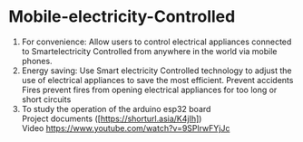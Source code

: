 # Mobile-electricity-Controlled
1. For convenience: Allow users to control electrical appliances connected to Smartelectricity
Controlled from anywhere in the world via mobile phones.
2. Energy saving: Use Smart electricity Controlled technology
to adjust the use of electrical appliances to save the most efficient. Prevent accidents
Fires prevent fires from opening electrical appliances for too long or short circuits
3. To study the operation of the arduino esp32 board<br>
Project documents ([https://shorturl.asia/K4jIh])<br>
Video https://www.youtube.com/watch?v=9SPlrwFYjJc
